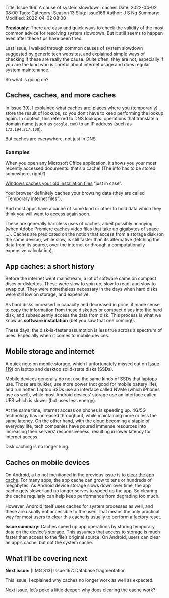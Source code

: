 Title: Issue 166: A cause of system slowdown: caches
Date: 2022-04-02 08:00
Tags: 
Category: Season 13
Slug: issue166
Author: J S Ng
Summary: 
Modified: 2022-04-02 08:00

[**Previously:**](https://buttondown.email/laymansguide/archive/) There are easy and quick ways to check the validity of the most common advice for resolving system slowdown. But it still seems to happen even after these tips have been tried.

Last issue, I walked through common causes of system slowdown suggested by generic tech websites, and explained simple ways of checking if these are really the cause. Quite often, they are not, especially if you are the kind who is careful about internet usage and does regular system maintenance.

So what is going on?

## Caches, caches, and more caches

In [Issue 39]({filename}/season03/issue039/issue039.md)), I explained what caches are: places where you (temporarily) store the result of lookups, so you don’t have to keep performing the lookup again. In context, this referred to DNS lookups: operations that translate a domain name (such as `google.com`) to an IP address (such as `173.194.217.100`).

But caches are everywhere, not just in DNS.

### Examples

When you open any Microsoft Office application, it shows you your most recently accessed documents: that’s a cache! (The info has to be stored somewhere, right?).

[Windows caches your old installation files](https://www.thewindowsclub.com/windows-installer-folder-to-delete-or-not-to-delete-that-is-the-question) “just in case”.

Your browser definitely caches your browsing data (they are called “Temporary internet files”).

And most apps have a cache of some kind or other to hold data which they think you will want to access again soon.

These are generally harmless uses of caches, albeit possibly annoying (when Adobe Premiere caches video files that take up gigabytes of space …). Caches are predicated on the notion that access from a storage disk (on the same device), while slow, is still faster than its alternative (fetching the data from its source, over the internet or through a computationally expensive calculation).

## App caches: a short history

Before the internet went mainstream, a lot of software came on compact discs or diskettes. These were slow to spin up, slow to read, and slow to swap out. They were nonetheless necessary in the days when hard disks were still low on storage, and expensive.

As hard disks increased in capacity and decreased in price, it made sense to copy the information from these diskettes or compact discs into the hard disk, and subsequently access the data from disk. This process is what we know as **software installation** (bet you saw that one coming!).

These days, the disk-is-faster assumption is less true across a spectrum of uses. Especially when it comes to mobile devices.

## Mobile storage and internet

A quick note on mobile storage, which I unfortunately missed out on [Issue 119]({filename}/season10/issue119/issue119.md)) on laptop and desktop solid-state disks (SSDs).

Mobile devices generally do not use the same kinds of SSDs that laptops use. Those are bulkier, use more power (not good for mobile battery life), and run hotter. Laptop SSDs use an interface called NVMe (which iPhones use as well), while most Android devices’ storage use an interface called UFS which is slower (but uses less energy).

At the same time, internet access on phones is speeding up. 4G/5G technology has increased throughput, while maintaining more or less the same latency. On the other hand, with the cloud becoming a staple of everyday life, tech companies have poured immense resources into increasing their servers’ responsiveness, resulting in lower latency for internet access.

Disk caching is no longer king.

## Caches on mobile devices

On Android, a tip not mentioned in the previous issue is to [clear the app cache](https://www.howtogeek.com/183004/why-android-phones-slow-down-over-time-and-how-to-speed-them-up/). For many apps, the app cache can grow to tens or hundreds of megabytes. As Android device storage slows down over time, the app cache gets slower and no longer serves to speed up the app. So clearing the cache regularly can help keep performance from degrading too much.

However, Android itself uses caches for system processes as well, and these are usually not accessible to the user. That means the only practical way for most users to clear this cache is usually to perform a factory reset.

**Issue summary:** Caches speed up app operations by storing temporary data on the device’s storage. This assumes that access to storage is much faster than access to the file’s original source. On Android, users can clear an app’s cache, but not the system cache.

## What I’ll be covering next

**Next issue:** [LMG S13] Issue 167: Database fragmentation

This issue, I explained why caches no longer work as well as expected.

Next issue, let’s poke a little deeper: why does clearing the cache work?
